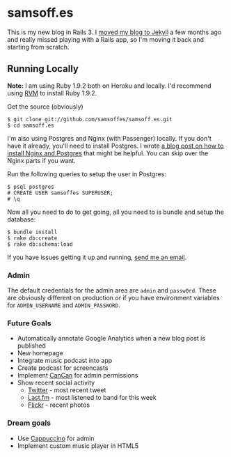 # samsoff.es

This is my new blog in Rails 3. I [moved my blog to Jekyll](http://samsoff.es/post/new-blog-on-github-and-jekyll/) a few months ago and really missed playing with a Rails app, so I'm moving it back and starting from scratch.

## Running Locally

**Note:** I am using Ruby 1.9.2 both on Heroku and locally. I'd recommend using [RVM](http://rvm.beginrescueend.com/) to install Ruby 1.9.2.

Get the source (obviously)

    $ git clone git://github.com/samsoffes/samsoff.es.git
    $ cd samsoff.es

I'm also using Postgres and Nginx (with Passenger) locally. If you don't have it already, you'll need to install Postgres. I wrote [a blog post on how to install Nginx and Postgres](http://samsoff.es/post/running-rails-local-development-with-nginx-postgres-and-passenger-with-homebrew/) that might be helpful. You can skip over the Nginx parts if you want.

Run the following queries to setup the user in Postgres:

    $ psql postgres
    # CREATE USER samsoffes SUPERUSER;
    # \q

Now all you need to do to get going, all you need to is bundle and setup the database:

    $ bundle install
    $ rake db:create
    $ rake db:schema:load

If you have issues getting it up and running, [send me an email](mailto:sam@samsoff.es).

### Admin

The default credentials for the admin area are `admin` and `passw0rd`. These are obviously different on production or if you have environment variables for `ADMIN_USERNAME` and `ADMIN_PASSWORD`.

### Future Goals

* Automatically annotate Google Analytics when a new blog post is published
* New homepage
* Integrate music podcast into app
* Create podcast for screencasts
* Implement [CanCan](http://github.com/ryanb/cancan) for admin permissions
* Show recent social activity
    * [Twitter](http://twitter.com/samsoffes) - most recent tweet
    * [Last.fm](http://last.fm/user/samsoffes) - most listened to band for this week
    * [Flickr](http://www.flickr.com/photos/samsoffes) - recent photos

### Dream goals

* Use [Cappuccino](http://cappuccino.org) for admin
* Implement custom music player in HTML5
